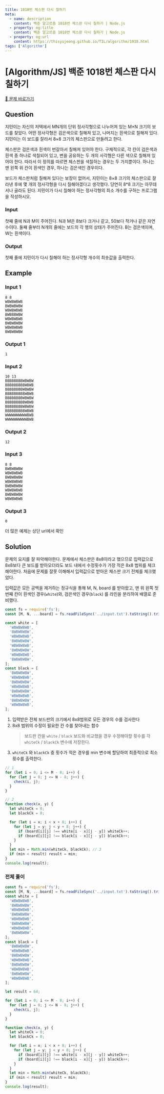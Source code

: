 ```yaml
---
title: 1018번 체스판 다시 칠하기
meta:
  - name: description
    content: 백준 알고르즘 1018번 체스판 다시 칠하기 | Node.js
  - property: og:title
    content: 백준 알고르즘 1018번 체스판 다시 칠하기 | Node.js
  - property: og:url
    content: https://thisyujeong.github.io/TIL/algorithm/1018.html
tags: ['Algorithm']
---
```


# [Algorithm/JS] 백준 1018번 체스판 다시 칠하기

[🔗 문제 바로가기](https://www.acmicpc.net/problem/1018)

## Question

지민이는 자신의 저택에서 MN개의 단위 정사각형으로 나누어져 있는 M×N 크기의 보드를 찾았다. 어떤 정사각형은 검은색으로 칠해져 있고, 나머지는 흰색으로 칠해져 있다. 지민이는 이 보드를 잘라서 8×8 크기의 체스판으로 만들려고 한다.

체스판은 검은색과 흰색이 번갈아서 칠해져 있어야 한다. 구체적으로, 각 칸이 검은색과 흰색 중 하나로 색칠되어 있고, 변을 공유하는 두 개의 사각형은 다른 색으로 칠해져 있어야 한다. 따라서 이 정의를 따르면 체스판을 색칠하는 경우는 두 가지뿐이다. 하나는 맨 왼쪽 위 칸이 흰색인 경우, 하나는 검은색인 경우이다.

보드가 체스판처럼 칠해져 있다는 보장이 없어서, 지민이는 8×8 크기의 체스판으로 잘라낸 후에 몇 개의 정사각형을 다시 칠해야겠다고 생각했다. 당연히 8\*8 크기는 아무데서나 골라도 된다. 지민이가 다시 칠해야 하는 정사각형의 최소 개수를 구하는 프로그램을 작성하시오.

### Input

첫째 줄에 N과 M이 주어진다. N과 M은 8보다 크거나 같고, 50보다 작거나 같은 자연수이다. 둘째 줄부터 N개의 줄에는 보드의 각 행의 상태가 주어진다. B는 검은색이며, W는 흰색이다.

### Output

첫째 줄에 지민이가 다시 칠해야 하는 정사각형 개수의 최솟값을 출력한다.

## Example

### Input 1

```
8 8
WBWBWBWB
BWBWBWBW
WBWBWBWB
BWBBBWBW
WBWBWBWB
BWBWBWBW
WBWBWBWB
BWBWBWBW
```

### Output 1

```
1
```

### Input 2

```
10 13
BBBBBBBBWBWBW
BBBBBBBBBWBWB
BBBBBBBBWBWBW
BBBBBBBBBWBWB
BBBBBBBBWBWBW
BBBBBBBBBWBWB
BBBBBBBBWBWBW
BBBBBBBBBWBWB
WWWWWWWWWWBWB
WWWWWWWWWWBWB
```

### Output 2

```
12
```

### Input 3

```
8 8
BWBWBWBW
WBWBWBWB
BWBWBWBW
WBWBWBWB
BWBWBWBW
WBWBWBWB
BWBWBWBW
WBWBWBWB
```

### Output 3

```
0
```

더 많은 예제는 상단 url에서 확인

## Solution

문제의 요지를 잘 파악해야한다. 문제에서 체스판은 8x8이라고 했으므로 입력값으로 8x8보다 큰 보드를 받아오더라도 보드 내에서 수정횟수가 가장 적은 8x8 범위를 체크해야한다. 처음에 문제를 잘못 이해해서 입력값으로 받아온 체스판 크기 전체를 체크했었다.

입력값은 모든 공백을 제거하는 정규식을 통해 M, N, board 를 받아왔고, 맨 위 왼쪽 첫번째 칸이 흰색인 경우(`white`)와, 검은색인 경우(`black`) 를 라인을 분리하여 배열로 준비했다.

```js
const fs = require('fs');
const [M, N, ...board] = fs.readFileSync('../input.txt').toString().trim().split(/\s+/);

const white = [
  'WBWBWBWB',
  'BWBWBWBW',
  'WBWBWBWB',
  'BWBWBWBW',
  'WBWBWBWB',
  'BWBWBWBW',
  'WBWBWBWB',
  'BWBWBWBW',
];
const black = [
  'BWBWBWBW',
  'WBWBWBWB',
  'BWBWBWBW',
  'WBWBWBWB',
  'BWBWBWBW',
  'WBWBWBWB',
  'BWBWBWBW',
  'WBWBWBWB',
];
```

1. 입력받은 전체 보드판의 크기에서 8x8범위로 모든 경우의 수를 검사한다
2. 8x8 범위의 수정이 필요한 칸 수를 찾아내는 함수
   > 보드판 칸을 `white` / `black` 보드와 비교했을 경우 수정해야할 횟수를 각 `whiteCk` / `blackCk` 변수에 저장한다.
3. `whiteCk` 와 `blackCk` 중 횟수가 적은 경우를 min 변수에 할당하여 최종적으로 최소 횟수를 출력한다.

```js
// 1
for (let i = 0; i <= M - 8; i++) {
  for (let j = 0; j <= N - 8; j++) {
    check(i, j);
  }
}

// 2
function check(x, y) {
  let whiteCk = 0;
  let blackCk = 0;

  for (let i = x; i < x + 8; i++) {
    for (let j = y; j < y + 8; j++) {
      if (board[i][j] !== white[i - x][j - y]) whiteCk++;
      if (board[i][j] !== black[i - x][j - y]) blackCk++;
    }
  }
  let min = Math.min(whiteCk, blackCk); // 3
  if (min < result) result = min;
}
console.log(result);
```

### 전체 풀이

```js
const fs = require('fs');
const [M, N, ...board] = fs.readFileSync('../input.txt').toString().trim().split(/\s+/);
const white = [
  'WBWBWBWB',
  'BWBWBWBW',
  'WBWBWBWB',
  'BWBWBWBW',
  'WBWBWBWB',
  'BWBWBWBW',
  'WBWBWBWB',
  'BWBWBWBW',
];
const black = [
  'BWBWBWBW',
  'WBWBWBWB',
  'BWBWBWBW',
  'WBWBWBWB',
  'BWBWBWBW',
  'WBWBWBWB',
  'BWBWBWBW',
  'WBWBWBWB',
];

let result = 64;

for (let i = 0; i <= M - 8; i++) {
  for (let j = 0; j <= N - 8; j++) {
    check(i, j);
  }
}

function check(x, y) {
  let whiteCk = 0;
  let blackCk = 0;

  for (let i = x; i < x + 8; i++) {
    for (let j = y; j < y + 8; j++) {
      if (board[i][j] !== white[i - x][j - y]) whiteCk++;
      if (board[i][j] !== black[i - x][j - y]) blackCk++;
    }
  }
  let min = Math.min(whiteCk, blackCk);
  if (min < result) result = min;
}
console.log(result);
```

